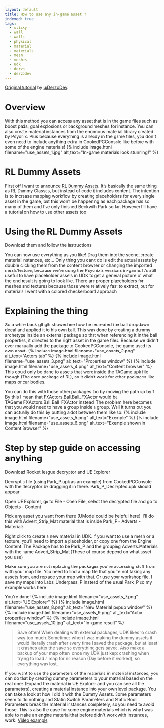 ```yaml
---
layout: default
title: How to use any in-game asset ?
indexed: true
tags:
  - sticky
  - wall
  - walls
  - physical
  - material
  - materials
  - mesh
  - meshes
  - udk
  - derzo
  - derzodev
---
```

[Original tutorial](https://www.reddit.com/r/RocketLeagueMods/comments/6uc8lp/how_to_access_any_ingame_asset_for_mapping_rl/) by [u/DerzoDev](https://www.reddit.com/user/DerzoDev).

# Overview
With this method you can access any asset that is in the game files such as boost pads, goal explosions or background meshes for instance. You can also create material instances from the enormous material library created by Psyonix. Plus because everything is already in the game files, you don't even need to include anything extra in CookedPCConsole like before with some of the engine materials! 
{% include image.html filename="use_assets_1.jpg" alt_text="In-game materials look stunning!" %}

# RL Dummy Assets

First off I want to announce [RL Dummy Assets](https://rocketleaguemods.com/mods/rl-dummy-assets/). It’s basically the same thing as RL Dummy Classes, but instead of code it includes content. The intention is to increase mapping workflow by creating placeholders for every single asset in the game, but this won’t be happening as each package has so many of them and I’ve only finished Beckwith Park so far. However I’ll have a tutorial on how to use other assets too

# Using the RL Dummy Assets

Download them and follow the instructions

You can now use everything as you like! Drag them into the scene, create material instances, etc... Only thing you can’t do is edit the actual assets by double clicking them from the content browser or changing the imported mesh/texture, because we’re using the Psyonix’s versions in-game. It’s still useful to have placeholder assets in UDK to get a general picture of what the end result is going to look like. There are proper placeholders for meshes and textures because those were relatively fast to extract, but for materials I went with a colored checkerboard approach.

# Explaining the thing
So a while back glhglh showed me how he recreated the ball dropdown decal and applied it to his own ball. This was done by creating a dummy archetype inside an external package so that when referencing it in the ball properties, it directed to the right asset in the game files. Because we didn't ever manually add the package to CookedPCConsole, the game used its own asset. 
{% include image.html filename="use_assets_2.png" alt_text="Actors tab" %}
{% include image.html filename="use_assets_3.png" alt_text="Properties window" %}
{% include image.html filename="use_assets_4.png" alt_text="Content browser" %}
This could only be done to assets that were inside the TAGame.upk file though (The core package of RL), so it didn't work for other packages like maps or car bodies.

You can do this with those other packages too by moving the path up by 1. By this I mean that FXActors.Ball.Ball_FXActor would be TAGame.FXActors.Ball.Ball_FXActor instead. The problem here becomes that you would need to have a group inside a group. Well it turns out you can actually do this by putting a dot between them like so:
{% include image.html filename="use_assets_5.png" alt_text="Exemple" %}
{% include image.html filename="use_assets_6.png" alt_text="Exemple shown in Content Browser" %}

# Step by step guide on accessing anything

Download Rocket league decryptor and UE Explorer

Decrypt a file (using Park_P.upk as an example) from CookedPCConsole with the decryptor by dragging it in there. Park_P_Decrypted.upk should appear

Open UE Explorer, go to File - Open File, select the decrypted file and go to Objects - Content

Pick any asset you want from there (UModel could be helpful here), I'll do this with Advert_Strip_Mat material that is inside Park_P - Adverts - Materials

Right click to create a new material in UDK. If you want to use a mesh or a texture, you’ll need to import a placeholder, or copy one from the Engine Content. The Package has to be Park_P and the grouping Adverts.Materials with the name Advert_Strip_Mat (These of course depend on what asset you use)

Make sure you are not replacing the packages you're accessing stuff from with your map file. You need to find a map file that you're not taking any assets from, and replace your map with that. Or use your workshop file. I save my maps into Labs_Underpass_P instead of the usual Park_P so my example works here

You're done! 
{% include image.html filename="use_assets_7.png" alt_text="UE Explorer" %}
{% include image.html filename="use_assets_8.png" alt_text="New Material popup window" %}
{% include image.html filename="use_assets_9.png" alt_text="Actor properties window" %}
{% include image.html filename="use_assets_10.jpg" alt_text="In-game result" %}

> Save often! When dealing with external packages, UDK likes to crash way too much. Sometimes when I was making the dummy assets it would literally crash after every time I saved the package, but at least it crashes after the save so everything gets saved. Also make a backup of your map often, once my UDK just kept crashing when trying to load a map for no reason (Day before it worked), so everything was lost.

If you want to use the parameters of the materials in material instances, you can do that by creating dummy parameters to your material based on the real ones (Expand the material in UE Explorer and you can see all the parameters), creating a material instance into your own level package. You can take a look at how I did it with the Dummy Assets. Some parameters seem to do nothing and Static Switch Parameters and Static Bool Parameters break the material instances completely, so you need to avoid those. This is also the case for some engine materials which is why I was able to make an engine material that before didn't work with instances, work. [Video example](https://streamable.com/tpcwk).